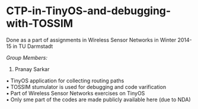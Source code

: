 # CTP-in-TinyOS-and-debugging-with-TOSSIM
Done as a part of assignments in Wireless Sensor Networks in Winter 2014-15 in TU Darmstadt

*Group Members:*  
1. Pranay Sarkar  

▪	TinyOS application for collecting routing paths  
▪	TOSSIM stumulator is used for debugging and code varification  
▪	Part of Wireless Sensor Networks exercises on TinyOS  
▪	Only sme part of the codes are made publicly available here (due to NDA)  

